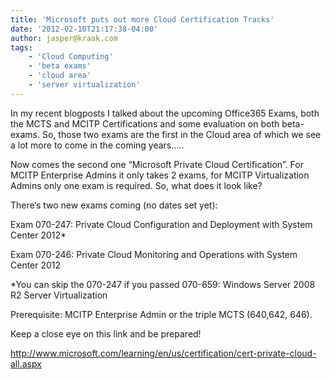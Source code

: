 ```yaml
---
title: 'Microsoft puts out more Cloud Certification Tracks'
date: '2012-02-10T21:17:38-04:00'
author: jasper@kraak.com
tags:
    - 'Cloud Computing'
    - 'beta exams'
    - 'cloud area'
    - 'server virtualization'
---
```


In my recent blogposts I talked about the upcoming Office365 Exams, both the MCTS and MCITP Certifications and some evaluation on both beta-exams. So, those two exams are the first in the Cloud area of which we see a lot more to come in the coming years…..

Now comes the second one “Microsoft Private Cloud Certification”. For MCITP Enterprise Admins it only takes 2 exams, for MCITP Virtualization Admins only one exam is required. So, what does it look like?

There’s two new exams coming (no dates set yet):

Exam 070-247: Private Cloud Configuration and Deployment with System Center 2012\*

Exam 070-246: Private Cloud Monitoring and Operations with System Center 2012

\*You can skip the 070-247 if you passed 070-659: Windows Server 2008 R2 Server Virtualization

Prerequisite: MCITP Enterprise Admin or the triple MCTS (640,642, 646).

Keep a close eye on this link and be prepared!

<http://www.microsoft.com/learning/en/us/certification/cert-private-cloud-all.aspx>
